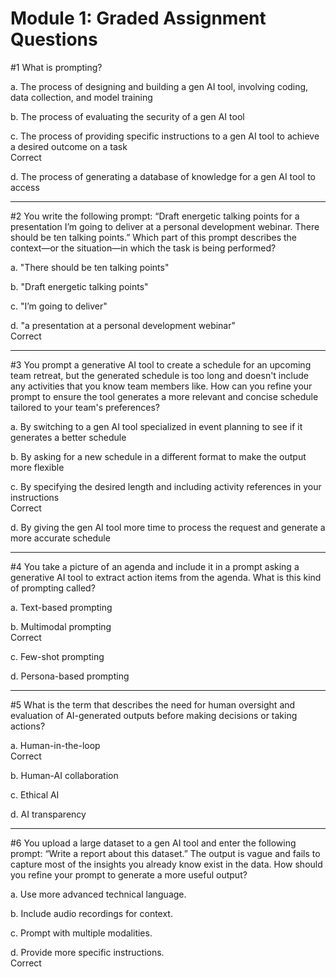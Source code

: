 
# Module 1: Graded Assignment Questions

#1 What is prompting?  

a. The process of designing and building a gen AI tool, involving coding, data collection, and model training

b. The process of evaluating the security of a gen AI tool

c. The process of providing specific instructions to a gen AI tool to achieve a desired outcome on a task  
Correct  

d. The process of generating a database of knowledge for a gen AI tool to access

---

#2 You write the following prompt: “Draft energetic talking points for a presentation I’m going to deliver at a personal development webinar. There should be ten talking points.” Which part of this prompt describes the context—or the situation—in which the task is being performed?  

a. "There should be ten talking points"

b. "Draft energetic talking points"

c. "I’m going to deliver"

d. "a presentation at a personal development webinar"  
Correct  

---

#3 You prompt a generative AI tool to create a schedule for an upcoming team retreat, but the generated schedule is too long and doesn't include any activities that you know team members like. How can you refine your prompt to ensure the tool generates a more relevant and concise schedule tailored to your team's preferences?  

a. By switching to a gen AI tool specialized in event planning to see if it generates a better schedule

b. By asking for a new schedule in a different format to make the output more flexible

c. By specifying the desired length and including activity references in your instructions  
Correct  

d. By giving the gen AI tool more time to process the request and generate a more accurate schedule

---

#4 You take a picture of an agenda and include it in a prompt asking a generative AI tool to extract action items from the agenda. What is this kind of prompting called?  

a. Text-based prompting

b. Multimodal prompting  
Correct  

c. Few-shot prompting 

d. Persona-based prompting 

---

#5 What is the term that describes the need for human oversight and evaluation of AI-generated outputs before making decisions or taking actions?  

a. Human-in-the-loop  
Correct  

b. Human-AI collaboration

c. Ethical AI

d. AI transparency

---

#6 You upload a large dataset to a gen AI tool and enter the following prompt: “Write a report about this dataset.” The output is vague and fails to capture most of the insights you already know exist in the data. How should you refine your prompt to generate a more useful output?  

a. Use more advanced technical language.

b. Include audio recordings for context.

c. Prompt with multiple modalities.

d. Provide more specific instructions.  
Correct  
